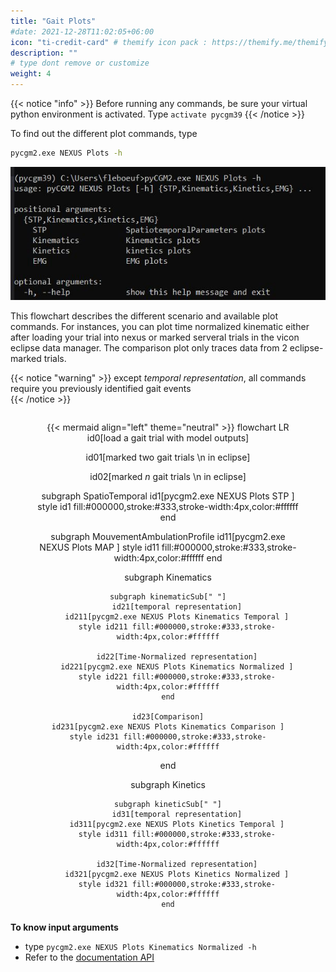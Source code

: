 ```yaml
---
title: "Gait Plots"
#date: 2021-12-28T11:02:05+06:00
icon: "ti-credit-card" # themify icon pack : https://themify.me/themify-icons
description: ""
# type dont remove or customize
weight: 4
---
```



{{< notice "info" >}}
Before running any commands, be sure your virtual python environment is activated. Type `activate pycgm39`
{{< /notice >}}

To find out the different plot commands, type 
```bash
pycgm2.exe NEXUS Plots -h
```

![nexusPlotCommands](nexusPlotCommands.jpg)


This flowchart describes the different scenario and available plot commands. 
For instances, you can plot time normalized kinematic either after loading your trial into nexus or marked serveral trials in the vicon eclipse data manager. The comparison plot only traces data from 2 eclipse-marked trials.  

{{< notice "warning" >}}
except *temporal representation*, all commands require you previously identified gait events  
{{< /notice >}}


<div style="max-height: 800px; overflow-y: auto;">
<center>
<figure>
{{< mermaid align="left" theme="neutral" >}}
flowchart LR
  id0[load a gait trial with model outputs]

  id01[marked two gait trials \n in eclipse]

  id02[marked *n* gait trials \n in eclipse]

  subgraph SpatioTemporal
    id1[pycgm2.exe NEXUS Plots STP ]
    style id1 fill:#000000,stroke:#333,stroke-width:4px,color:#ffffff
  end

  subgraph MouvementAmbulationProfile
    id11[pycgm2.exe NEXUS Plots MAP ]
    style id11 fill:#000000,stroke:#333,stroke-width:4px,color:#ffffff
  end

  subgraph Kinematics

    subgraph kinematicSub[" "]
        id21[temporal representation]
        id211[pycgm2.exe NEXUS Plots Kinematics Temporal ]
        style id211 fill:#000000,stroke:#333,stroke-width:4px,color:#ffffff
        
        id22[Time-Normalized representation]
        id221[pycgm2.exe NEXUS Plots Kinematics Normalized ]
        style id221 fill:#000000,stroke:#333,stroke-width:4px,color:#ffffff
    end

    id23[Comparison]
    id231[pycgm2.exe NEXUS Plots Kinematics Comparison ]
    style id231 fill:#000000,stroke:#333,stroke-width:4px,color:#ffffff
  end
 


subgraph Kinetics

    subgraph kineticSub[" "]
        id31[temporal representation]
        id311[pycgm2.exe NEXUS Plots Kinetics Temporal ]
        style id311 fill:#000000,stroke:#333,stroke-width:4px,color:#ffffff
        
        id32[Time-Normalized representation]
        id321[pycgm2.exe NEXUS Plots Kinetics Normalized ]
        style id321 fill:#000000,stroke:#333,stroke-width:4px,color:#ffffff
    end
    
    id33[Comparison]
    id331[pycgm2.exe NEXUS Plots Kinetics Comparison ]
    style id331 fill:#000000,stroke:#333,stroke-width:4px,color:#ffffff
  end

subgraph Reaction
    
    subgraph reactionSub[" "]
        id41[temporal representation]
        id411[pycgm2.exe NEXUS Plots Reaction Temporal ]
        style id411 fill:#000000,stroke:#333,stroke-width:4px,color:#ffffff
        
        id42[Time-Normalized representation]
        id421[pycgm2.exe NEXUS Plots Reaction Normalized ]
        style id421 fill:#000000,stroke:#333,stroke-width:4px,color:#ffffff
    end
    
    id43[Comparison]
    id431[pycgm2.exe NEXUS Plots Reaction Comparison ]
    style id431 fill:#000000,stroke:#333,stroke-width:4px,color:#ffffff
  end


  



  id0--->SpatioTemporal
  id0--->MouvementAmbulationProfile
  id0--->kinematicSub
  id0--->kineticSub
  id0--->reactionSub

  id21--command---id211
  id22--command---id221
  id23--command---id231

  id31--command---id311
  id32--command---id321
  id33--command---id331

  id41--command---id411
  id42--command---id421
  id43--command---id431


  id01---> id23
  id01---> id33
  id01---> id43

  id02---> id22
  id02---> id32
  id02---> id42

  linkStyle 0 stroke:#ff0000,stroke-width:2px;
  linkStyle 1 stroke:#ff0000,stroke-width:2px;    
  linkStyle 2 stroke:#ff0000,stroke-width:2px;
  linkStyle 3 stroke:#ff0000,stroke-width:2px;
  linkStyle 4 stroke:#ff0000,stroke-width:2px;

  
  linkStyle 14 stroke:#1900ff,stroke-width:2px;
  linkStyle 15 stroke:#1900ff,stroke-width:2px;
  linkStyle 16 stroke:#1900ff,stroke-width:2px; 

{{< /mermaid >}}
</center>
</div> 

**To know input arguments** 
 * type `pycgm2.exe NEXUS Plots Kinematics Normalized -h ` 
 * Refer to the [documentation API](https://pycgm2.github.io/pyCGM2/Apps/nexus.html#Plots)
 





